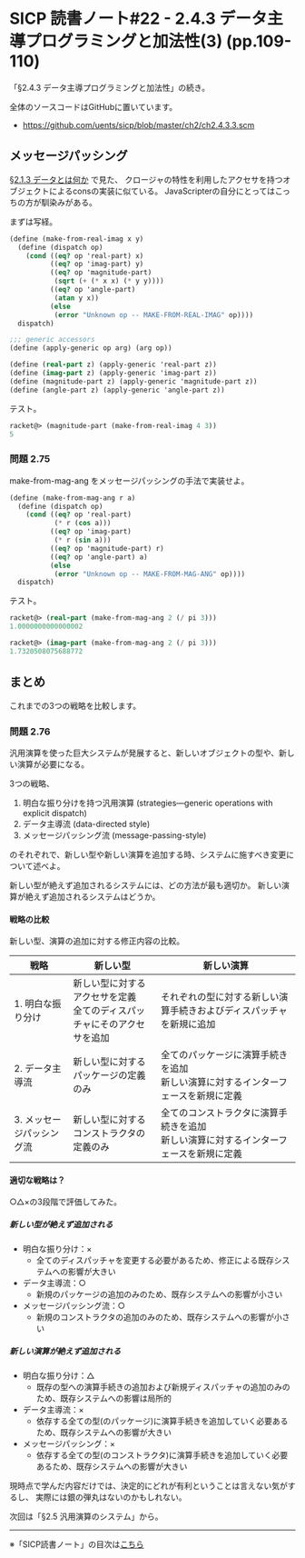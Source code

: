SICP 読書ノート#22 - 2.4.3 データ主導プログラミングと加法性(3) (pp.109-110)
======================================

「§2.4.3 データ主導プログラミングと加法性」の続き。

全体のソースコードはGitHubに置いています。

- https://github.com/uents/sicp/blob/master/ch2/ch2.4.3.3.scm


メッセージパッシング
--------------------------------

[§2.1.3 データとは何か](/entry/sicp/005-ch2.1.md) で見た、
クロージャの特性を利用したアクセサを持つオブジェクトによるconsの実装に似ている。
JavaScripterの自分にとってはこっちの方が馴染みがある。

まずは写経。

```scheme
(define (make-from-real-imag x y)
  (define (dispatch op)
	(cond ((eq? op 'real-part) x)
		  ((eq? op 'imag-part) y)
		  ((eq? op 'magnitude-part)
		   (sqrt (+ (* x x) (* y y))))
		  ((eq? op 'angle-part)
		   (atan y x))
		  (else
		   (error "Unknown op -- MAKE-FROM-REAL-IMAG" op))))
  dispatch)

;;; generic accessors
(define (apply-generic op arg) (arg op))

(define (real-part z) (apply-generic 'real-part z))
(define (imag-part z) (apply-generic 'imag-part z))
(define (magnitude-part z) (apply-generic 'magnitude-part z))
(define (angle-part z) (apply-generic 'angle-part z))
```

テスト。

```scheme
racket@> (magnitude-part (make-from-real-imag 4 3))
5
```

### 問題 2.75

make-from-mag-ang をメッセージパッシングの手法で実装せよ。

```scheme
(define (make-from-mag-ang r a)
  (define (dispatch op)
	(cond ((eq? op 'real-part)
		   (* r (cos a)))
		  ((eq? op 'imag-part)
		   (* r (sin a)))
		  ((eq? op 'magnitude-part) r)
		  ((eq? op 'angle-part) a)
		  (else
		   (error "Unknown op -- MAKE-FROM-MAG-ANG" op))))
  dispatch)
```

テスト。

```scheme
racket@> (real-part (make-from-mag-ang 2 (/ pi 3)))
1.0000000000000002

racket@> (imag-part (make-from-mag-ang 2 (/ pi 3)))
1.7320508075688772
```


まとめ
--------------------------------

これまでの3つの戦略を比較します。

### 問題 2.76

汎用演算を使った巨大システムが発展すると、新しいオブジェクトの型や、新しい演算が必要になる。

3つの戦略、

1. 明白な振り分けを持つ汎用演算 (strategies—generic operations with explicit dispatch)
2. データ主導流 (data-directed style)
3. メッセージパッシング流 (message-passing-style)

のそれぞれで、新しい型や新しい演算を追加する時、システムに施すべき変更について述べよ。

新しい型が絶えず追加されるシステムには、どの方法が最も適切か。
新しい演算が絶えず追加されるシステムはどうか。

#### 戦略の比較

新しい型、演算の追加に対する修正内容の比較。

| 戦略                     | 新しい型                                | 新しい演算 |
|--------------------------|-----------------------------------------|------------|
|1. 明白な振り分け         |新しい型に対するアクセサを定義 <br>全てのディスパッチャにそのアクセサを追加 |それぞれの型に対する新しい演算手続きおよびディスパッチャを新規に追加 |
|2. データ主導流           |新しい型に対するパッケージの定義のみ     |全てのパッケージに演算手続きを追加 <br>新しい演算に対するインターフェースを新規に定義 |
|3. メッセージパッシング流 |新しい型に対するコンストラクタの定義のみ |全てのコンストラクタに演算手続きを追加 <br>新しい演算に対するインターフェースを新規に定義 |

#### 適切な戦略は？

○△×の3段階で評価してみた。

##### 新しい型が絶えず追加される

- 明白な振り分け：×
  + 全てのディスパッチャを変更する必要があるため、修正による既存システムへの影響が大きい
- データ主導流：○
  + 新規のパッケージの追加のみのため、既存システムへの影響が小さい
- メッセージパッシング流：○
  + 新規のコンストラクタの追加のみのため、既存システムへの影響が小さい

##### 新しい演算が絶えず追加される

- 明白な振り分け：△
  + 既存の型への演算手続きの追加および新規ディスパッチャの追加のみのため、既存システムへの影響は局所的
- データ主導流：×
  + 依存する全ての型(のパッケージ)に演算手続きを追加していく必要あるため、既存システムへの影響が大きい
- メッセージパッシング：×
  + 依存する全ての型(のコンストラクタ)に演算手続きを追加していく必要あるため、既存システムへの影響が大きい


現時点で学んだ内容だけでは、決定的にどれが有利ということは言えない気がするし、
実際には銀の弾丸はないのかもしれない。


次回は「§2.5 汎用演算のシステム」から。

--------------------------------

※「SICP読書ノート」の目次は[こちら](/entry/sicp/index)

